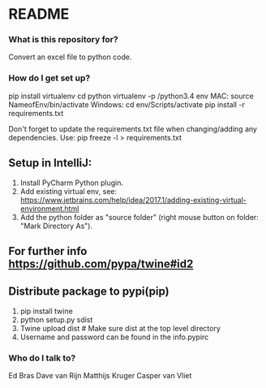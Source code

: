 # README #

### What is this repository for? ###
Convert an excel file to python code.

### How do I get set up? ###
pip install virtualenv
cd python
virtualenv -p <path>/python3.4 env
MAC:
source NameofEnv/bin/activate
Windows:
cd env/Scripts/activate
pip install -r requirements.txt

Don't forget to update the requirements.txt file when changing/adding any dependencies.
Use: pip freeze -l > requirements.txt

## Setup in IntelliJ:
1) Install PyCharm Python plugin.
2) Add existing virtual env, see: https://www.jetbrains.com/help/idea/2017.1/adding-existing-virtual-environment.html
3) Add the python folder as "source folder" (right mouse button on folder: "Mark Directory As").


## For further info https://github.com/pypa/twine#id2
## Distribute package to pypi(pip)
1) pip install twine
2) python setup.py sdist
3) Twine upload dist # Make sure dist at the top level directory
4) Username and password can be found in the info.pypirc

### Who do I talk to? ###
Ed Bras
Dave van Rijn
Matthijs Kruger
Casper van Vliet